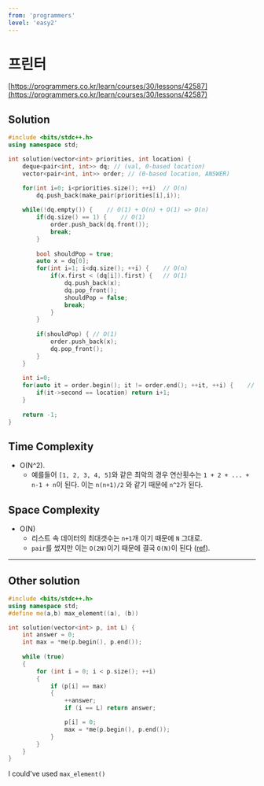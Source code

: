 ```yaml
---
from: 'programmers'
level: 'easy2'
---
```


# 프린터

[https://programmers.co.kr/learn/courses/30/lessons/42587](https://programmers.co.kr/learn/courses/30/lessons/42587)

## Solution

```cpp
#include <bits/stdc++.h>
using namespace std;

int solution(vector<int> priorities, int location) {
    deque<pair<int, int>> dq; // (val, 0-based location)
    vector<pair<int, int>> order; // (0-based location, ANSWER)

    for(int i=0; i<priorities.size(); ++i)  // O(n) 
        dq.push_back(make_pair(priorities[i],i));
    
    while(!dq.empty()) {    // O(1) + O(n) + O(1) => O(n)  
        if(dq.size() == 1) {    // O(1)
            order.push_back(dq.front());
            break;
        }
        
        bool shouldPop = true;
        auto x = dq[0];
        for(int i=1; i<dq.size(); ++i) {    // O(n)
            if(x.first < (dq[i]).first) {   // O(1)
                dq.push_back(x);
                dq.pop_front();
                shouldPop = false;
                break;
            }
        }
        
        if(shouldPop) { // O(1)
            order.push_back(x);
            dq.pop_front();
        }
    }
    
    int i=0;
    for(auto it = order.begin(); it != order.end(); ++it, ++i) {    // O(n)
        if(it->second == location) return i+1;
    }
    
    return -1;
}
```

## Time Complexity
- O(N^2).
  - 예를들어 `[1, 2, 3, 4, 5]`와 같은 최악의 경우 연산횟수는 `1 + 2 + ... + n-1 + n`이 된다. 이는 `n(n+1)/2` 와 같기 때문에 `n^2`가 된다.

## Space Complexity
- O(N)
  - 리스트 속 데이터의 최대갯수는 `n+1`개 이기 때문에 `N` 그대로.
  - `pair`를 썼지만 이는 `O(2N)`이기 때문에 결국 `O(N)`이 된다 ([ref](https://stackoverflow.com/questions/56134826/space-complexity-of-an-array-of-pairs)).

---

## Other solution

```cpp
#include <bits/stdc++.h>
using namespace std;
#define me(a,b) max_element((a), (b))

int solution(vector<int> p, int L) {
    int answer = 0;
    int max = *me(p.begin(), p.end());
    
    while (true)
    {
        for (int i = 0; i < p.size(); ++i)
        {
            if (p[i] == max)
            {
                ++answer;
                if (i == L) return answer;

                p[i] = 0;
                max = *me(p.begin(), p.end());
            }
        }
    }
}
```

I could've used `max_element()`
